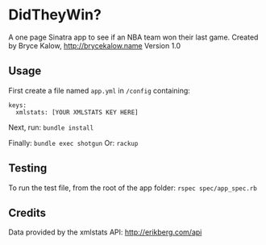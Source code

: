 DidTheyWin?
==========

A one page Sinatra app to see if an NBA team won their last game.
Created by Bryce Kalow, http://brycekalow.name
Version 1.0

Usage
-----

First create a file named `app.yml` in `/config` containing:

```
keys:
  xmlstats: [YOUR XMLSTATS KEY HERE]
```

Next, run:
`bundle install`

Finally:
`bundle exec shotgun`
Or:
`rackup`

Testing
-------

To run the test file, from the root of the app folder:
`rspec spec/app_spec.rb`

Credits
-------

Data provided by the xmlstats API: http://erikberg.com/api
